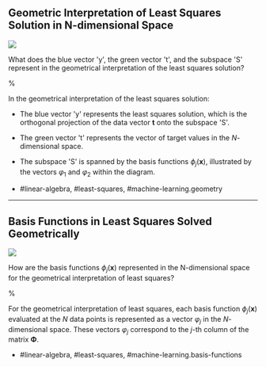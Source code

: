 ## Geometric Interpretation of Least Squares Solution in N-dimensional Space

![](https://cdn.mathpix.com/cropped/2024_05_26_4d03a03b9a49734662f9g-1.jpg?height=367&width=543&top_left_y=217&top_left_x=1106)

What does the blue vector 'y', the green vector 't', and the subspace 'S' represent in the geometrical interpretation of the least squares solution?

%

In the geometrical interpretation of the least squares solution:
- The blue vector 'y' represents the least squares solution, which is the orthogonal projection of the data vector $\mathbf{t}$ onto the subspace 'S'.
- The green vector 't' represents the vector of target values in the $N$-dimensional space.
- The subspace 'S' is spanned by the basis functions $\phi_j(\mathbf{x})$, illustrated by the vectors $\varphi_1$ and $\varphi_2$ within the diagram.

- #linear-algebra, #least-squares, #machine-learning.geometry

---

## Basis Functions in Least Squares Solved Geometrically

![](https://cdn.mathpix.com/cropped/2024_05_26_4d03a03b9a49734662f9g-1.jpg?height=367&width=543&top_left_y=217&top_left_x=1106)

How are the basis functions $\phi_{j}(\mathbf{x})$ represented in the N-dimensional space for the geometrical interpretation of least squares?

%

For the geometrical interpretation of least squares, each basis function $\phi_{j}(\mathbf{x})$ evaluated at the $N$ data points is represented as a vector $\varphi_{j}$ in the $N$-dimensional space. These vectors $\varphi_{j}$ correspond to the $j$-th column of the matrix $\boldsymbol{\Phi}$.

- #linear-algebra, #least-squares, #machine-learning.basis-functions